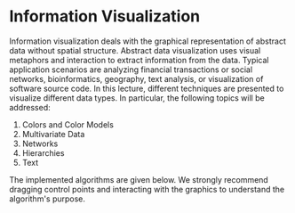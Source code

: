 # Information Visualization
Information visualization deals with the graphical representation of abstract data without spatial structure. 
Abstract data visualization uses visual metaphors and interaction to extract information from the data. 
Typical application scenarios are analyzing financial transactions or social networks, bioinformatics, 
geography, text analysis, or visualization of software source code. In this lecture, different techniques 
are presented to visualize different data types. In particular, the following topics will be addressed:

1. Colors and Color Models
2. Multivariate Data
3. Networks
4. Hierarchies
5. Text

The implemented algorithms are given below. We strongly recommend dragging control points and interacting with 
the graphics to understand the algorithm's purpose.